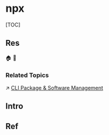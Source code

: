# npx

[TOC]



## Res
🏠 
🚧 


### Related Topics
↗ [CLI Package & Software Management](../CLI%20Package%20&%20Software%20Management.md)



## Intro



## Ref
[👍 Introducing npx: an npm package runner | Medium]: https://medium.com/@maybekatz/introducing-npx-an-npm-package-runner-55f7d4bd282b
